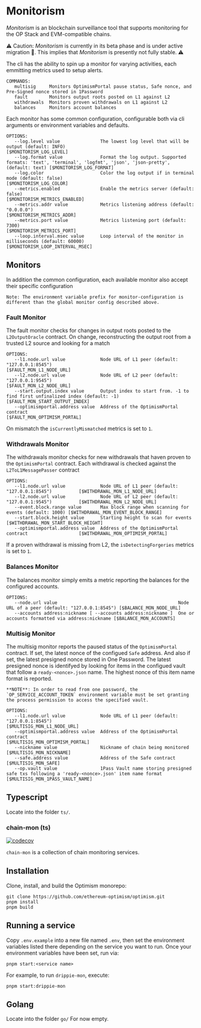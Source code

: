 # Monitorism
*Monitorism* is an blockchain surveillance tool that supports monitoring for the OP Stack and EVM-compatible chains.

⚠️ Caution: *Monitorism* is currently in its beta phase and is under active migration 🔨. This implies that *Monitorism* is presently not fully stable. ⚠️

The cli has the ability to spin up a monitor for varying activities, each emmitting metrics used to setup alerts.
```
COMMANDS:
   multisig     Monitors OptimismPortal pause status, Safe nonce, and Pre-Signed nonce stored in 1Password
   fault        Monitors output roots posted on L1 against L2
   withdrawals  Monitors proven withdrawals on L1 against L2
   balances     Monitors account balances
```

Each monitor has some common configuration, configurable both via cli arguments or environment variables and defaults.
```
OPTIONS:
   --log.level value               The lowest log level that will be output (default: INFO)                                                       [$MONITORISM_LOG_LEVEL]
   --log.format value              Format the log output. Supported formats: 'text', 'terminal', 'logfmt', 'json', 'json-pretty', (default: text) [$MONITORISM_LOG_FORMAT]
   --log.color                     Color the log output if in terminal mode (default: false)                                                      [$MONITORISM_LOG_COLOR]
   --metrics.enabled               Enable the metrics server (default: false)                                                                     [$MONITORISM_METRICS_ENABLED]
   --metrics.addr value            Metrics listening address (default: "0.0.0.0")                                                                 [$MONITORISM_METRICS_ADDR]
   --metrics.port value            Metrics listening port (default: 7300)                                                                         [$MONITORISM_METRICS_PORT]
   --loop.interval.msec value      Loop interval of the monitor in milliseconds (default: 60000)                                                  [$MONITORISM_LOOP_INTERVAL_MSEC]
```

## Monitors

In addition the common configuration, each available monitor also accept their specific configuration

    Note: The environment variable prefix for monitor-configuration is different than the global monitor config described above.

### Fault Monitor

The fault monitor checks for changes in output roots posted to the `L2OutputOracle` contract. On change, reconstructing the output root from a trusted L2 source and looking for a match
```
OPTIONS:
   --l1.node.url value             Node URL of L1 peer (default: "127.0.0.1:8545")                              [$FAULT_MON_L1_NODE_URL]
   --l2.node.url value             Node URL of L2 peer (default: "127.0.0.1:9545")                              [$FAULT_MON_L2_NODE_URL]
   --start.output.index value      Output index to start from. -1 to find first unfinalized index (default: -1) [$FAULT_MON_START_OUTPUT_INDEX]
   --optimismportal.address value  Address of the OptimismPortal contract                                       [$FAULT_MON_OPTIMISM_PORTAL]
```

On mismatch the `isCurrentlyMismatched` metrics is set to `1`.

### Withdrawals Monitor

The withdrawals monitor checks for new withdrawals that haven proven to the `OptimismPortal` contract. Each withdrawal is checked against the `L2ToL1MessagePasser` contract
```
OPTIONS:
   --l1.node.url value             Node URL of L1 peer (default: "127.0.0.1:8545")          [$WITHDRAWAL_MON_L1_NODE_URL]
   --l2.node.url value             Node URL of L2 peer (default: "127.0.0.1:9545")          [$WITHDRAWAL_MON_L2_NODE_URL]
   --event.block.range value       Max block range when scanning for events (default: 1000) [$WITHDRAWAL_MON_EVENT_BLOCK_RANGE]
   --start.block.height value      Starting height to scan for events                       [$WITHDRAWAL_MON_START_BLOCK_HEIGHT]
   --optimismportal.address value  Address of the OptimismPortal contract                   [$WITHDRAWAL_MON_OPTIMISM_PORTAL]
```

If a proven withdrawal is missing from L2, the `isDetectingForgeries` metrics is set to `1`.

### Balances Monitor

The balances monitor simply emits a metric reporting the balances for the configured accounts.
```
OPTIONS:
   --node.url value                                             Node URL of a peer (default: "127.0.0.1:8545") [$BALANCE_MON_NODE_URL]
   --accounts address:nickname [ --accounts address:nickname ]  One or accounts formatted via address:nickname [$BALANCE_MON_ACCOUNTS]
```

### Multisig Monitor

The multisig monitor reports the paused status of the `OptimismPortal` contract. If set, the latest nonce of the configued `Safe` address. And also if set, the latest presigned nonce stored in One Password. The latest presigned nonce is identifyed by looking for items in the configued vault that follow a `ready-<nonce>.json` name. The highest nonce of this item name format is reported.

    **NOTE**: In order to read from one password, the `OP_SERVICE_ACCOUNT_TOKEN` environment variable must be set granting the process permission to access the specified vault.
```
OPTIONS:
   --l1.node.url value             Node URL of L1 peer (default: "127.0.0.1:8545")                                               [$MULTISIG_MON_L1_NODE_URL]
   --optimismportal.address value  Address of the OptimismPortal contract                                                        [$MULTISIG_MON_OPTIMISM_PORTAL]
   --nickname value                Nickname of chain being monitored                                                             [$MULTISIG_MON_NICKNAME]
   --safe.address value            Address of the Safe contract                                                                  [$MULTISIG_MON_SAFE]
   --op.vault value                1Pass Vault name storing presigned safe txs following a 'ready-<nonce>.json' item name format [$MULTISIG_MON_1PASS_VAULT_NAME]
```

## Typescript
Locate into the folder `ts/`.

### chain-mon (ts)

[![codecov](https://codecov.io/gh/ethereum-optimism/optimism/branch/develop/graph/badge.svg?token=0VTG7PG7YR&flag=chain-mon-tests)](https://codecov.io/gh/ethereum-optimism/optimism)

`chain-mon` is a collection of chain monitoring services.

## Installation

Clone, install, and build the Optimism monorepo:

```
git clone https://github.com/ethereum-optimism/optimism.git
pnpm install
pnpm build
```

## Running a service

Copy `.env.example` into a new file named `.env`, then set the environment variables listed there depending on the service you want to run.
Once your environment variables have been set, run via:

```
pnpm start:<service name>
```

For example, to run `drippie-mon`, execute:

```
pnpm start:drippie-mon
```


## Golang
Locate into the folder `go/`
For now empty.
